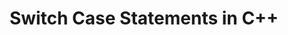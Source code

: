---
id: switch-case-statements-in-cpp
title: Switch Case Statements in C++
sidebar_label: Switch Case Statements in C++
sidebar_position: 3
tags:
  [
    c++,
    programming,
    c++ features,
    c++ control flow,
    control flow,
    c++ switch,
    switch case statement
  ]
description: In this tutorial, we will learn about switch case statements in the C++ programming language. We will explore the syntax and usage of the switch statement and how to handle multiple cases. By understanding how to implement switch case statements, you will be able to simplify complex conditional logic and improve the readability of your C++ programs.
---